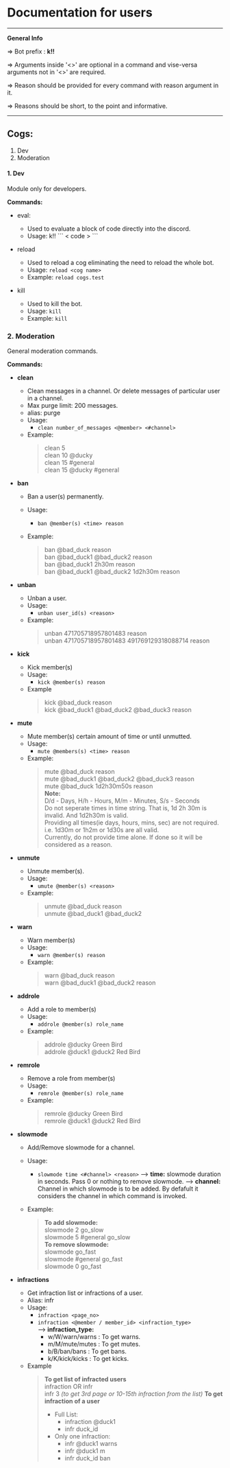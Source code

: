 # Documentation for users
---
**General Info**

=> Bot prefix : **k!!**

=> Arguments inside '<>' are optional in a command and vise-versa arguments not in '<>' are required.

=> Reason should be provided for every command with reason argument in it.

=> Reasons should be short, to the point and informative.

---

## Cogs:
1. Dev
2. Moderation

#### 1. Dev
Module only for developers.

**Commands:**
- eval:
    - Used to evaluate a block of code directly into the discord.
    - Usage: k!!
        \```
        < code >
        \```
        

- reload
    - Used to reload a cog eliminating the need to reload the whole bot.
    - Usage:
        `reload <cog name>`
    - Example:
        `reload cogs.test`

- kill
    - Used to kill the bot.
    - Usage:
        `kill`
    - Example:
        `kill`


### 2. Moderation

General moderation commands.

**Commands:**
- **clean**
    - Clean messages in a channel. Or delete messages of particular user in a channel.
    - Max purge limit: 200 messages.
    - alias: purge
    - Usage:
        - `clean number_of_messages <@member> <#channel>`
    - Example: 
        > clean 5 <br>
        > clean 10 @ducky <br>
        > clean 15 #general <br>
        > clean 15 @ducky #general

- **ban**
    - Ban a user(s) permanently.
    - Usage:
        - `ban @member(s) <time> reason`

    - Example:
        > ban @bad_duck reason <br>
        > ban @bad_duck1 @bad_duck2 reason <br>
        > ban @bad_duck1 2h30m reason <br>
        > ban @bad_duck1 @bad_duck2 1d2h30m reason

- **unban**
    - Unban a user.
    - Usage:
        - `unban user_id(s) <reason>`
    - Example:
        > unban 471705718957801483 reason <br> 
        > unban 471705718957801483 491769129318088714 reason

- **kick**
    - Kick member(s)
    - Usage:
        - `kick @member(s) reason`
    - Example
        > kick @bad_duck reason <br>
        > kick @bad_duck1 @bad_duck2 @bad_duck3 reason
    
- **mute**
    - Mute member(s) certain amount of time or until unmutted.
    - Usage:
        - `mute @members(s) <time> reason`
    - Example:
        > mute @bad_duck reason <br>
        > mute @bad_duck1 @bad_duck2 @bad_duck3 reason <br>
        > mute @bad_duck 1d2h30m50s reason <br>
        > **Note:** <br> 
        > D/d - Days, H/h - Hours, M/m - Minutes, S/s - Seconds <br>
        > Do not seperate times in time string. That is, 1d 2h 30m is invalid. And 1d2h30m is valid. <br>
        > Providing all times(ie days, hours, mins, sec) are not required. i.e. 1d30m or 1h2m or 1d30s are all valid. <br>
        > Currently, do not provide time alone. If done so it will be considered as a reason. 
            
- **unmute**
    - Unmute member(s).
    - Usage:
        - `umute @member(s) <reason>`
    - Example:
        > unmute @bad_duck reason <br>
        > unmute @bad_duck1 @bad_duck2 

- **warn**
    - Warn member(s)
    - Usage:
        - `warn @member(s) reason`
    - Example:
        > warn @bad_duck reason <br>
        > warn @bad_duck1 @bad_duck2 reason

- **addrole**
    - Add a role to member(s)
    - Usage:
        - `addrole @member(s) role_name`
    - Example:
        > addrole @ducky Green Bird <br>
        > addrole @duck1 @duck2 Red Bird

- **remrole**
    - Remove a role from member(s)
    - Usage:
        - `remrole @member(s) role_name`
    - Example:
        > remrole @ducky Green Bird <br>
        > remrole @duck1 @duck2 Red Bird



- **slowmode**
    - Add/Remove slowmode for a channel.
    - Usage:
        - `slowmode time <#channel> <reason>`
        --> **time:** slowmode duration in seconds. Pass 0 or nothing to remove slowmode.
        --> **channel:** Channel in which slowmode is to be added. By defafult it considers the channel in which command is invoked.

    - Example:
        > **To add slowmode:** <br>
        > slowmode 2 go_slow <br>
        > slowmode 5 #general go_slow <br>
        > **To remove slowmode:** <br>
        > slowmode go_fast<br>
        > slowmode #general go_fast<br> 
        > slowmode 0 go_fast

- **infractions**
    - Get infraction list or infractions of a user.
    - Alias: infr
    - Usage:
        - `infraction <page_no>` <br>
        - `infraction <@member / member_id> <infraction_type>` <br>
        --> **infraction_type:**
            - w/W/warn/warns : To get warns.
            - m/M/mute/mutes : To get mutes.
            - b/B/ban/bans : To get bans.
            - k/K/kick/kicks : To get kicks.
    - Example
        > **To get list of infracted users** <br>
        > infraction OR infr <br>
        > infr 3 *(to get 3rd page or 10-15th infraction from the list)*
        > **To get infraction of a user** <br>
        >   - Full List: <br>
        >       - infraction @duck1 <br>
        >       - infr duck_id
        >   - Only one infraction: <br>
        >       - infr @duck1 warns <br>
        >       - infr @duck1 m <br>
        >       - infr duck_id ban <br>